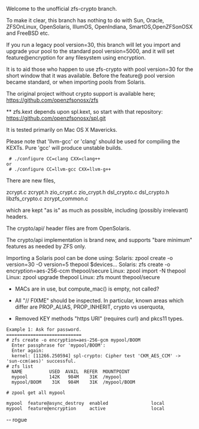 
Welcome to the unofficial zfs-crypto branch.

To make it clear, this branch has nothing to do with Sun, Oracle,
ZFSOnLinux, OpenSolaris, IllumOS, OpenIndiana, SmartOS,OpenZFSonOSX and
FreeBSD etc.

If you run a legacy pool version=30, this branch will let you
import and upgrade your pool to the standard pool version=5000,
and it will set feature@encryption for any filesystem using
encryption.

It is to aid those who happen to use zfs-crypto with pool version=30
for the short window that it was available. Before the feature@
pool version became standard, or when importing pools from Solaris.

The original project without crypto support is available here;
https://github.com/openzfsonosx/zfs


** zfs.kext depends upon spl.kext, so start with that repository:
https://github.com/openzfsonosx/spl.git

It is tested primarily on Mac OS X Mavericks.


Please note that 'llvm-gcc' or 'clang' should be used for compiling the KEXTs.
Pure 'gcc' will produce unstable builds.

```
 # ./configure CC=clang CXX=clang++
or
 # ./configure CC=llvm-gcc CXX=llvm-g++
```


There are new files,

zcrypt.c
zcrypt.h
zio_crypt.c
zio_crypt.h
dsl_crypto.c
dsl_crypto.h
libzfs_crypto.c
zcrypt_common.c

which are kept "as is" as much as possible, including (possibly
irrelevant) headers.

The crypto/api/ header files are from OpenSolaris.

The crypto/api implementation is brand new, and supports "bare
minimum" features as needed by ZFS only.

Importing a Solaris pool can be done using:
 Solaris: zpool create -o version=30 -O version=5 thepool $devices...
 Solaris: zfs create -o encryption=aes-256-ccm thepool/secure
 Linux: zpool import -N thepool
 Linux: zpool upgrade thepool
 Linux: zfs mount thepool/secure


* MACs are in use, but compute_mac() is empty, not called?

* All "// FIXME" should be inspected. In particular, known areas
  which differ are PROP_ALIAS, PROP_INHERIT, crypto vs userquota,

* Removed KEY methods "https URI" (requires curl) and pkcs11 types.

```
Example 1: Ask for password.
============================
# zfs create -o encryption=aes-256-gcm mypool/BOOM
  Enter passphrase for 'mypool/BOOM':
  Enter again:
  kernel: [11266.250594] spl-crypto: Cipher test 'CKM_AES_CCM' -> 'sun-ccm(aes)' successful.
# zfs list
  NAME          USED  AVAIL  REFER  MOUNTPOINT
  mypool        142K   984M    31K  /mypool
  mypool/BOOM    31K   984M    31K  /mypool/BOOM

# zpool get all mypool

mypool  feature@async_destroy  enabled                local
mypool  feature@encryption     active                 local
```

-- rogue

